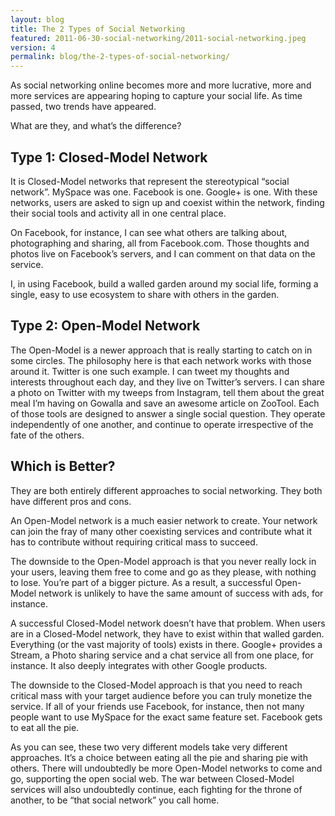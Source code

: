 ```yaml
---
layout: blog
title: The 2 Types of Social Networking
featured: 2011-06-30-social-networking/2011-social-networking.jpeg
version: 4
permalink: blog/the-2-types-of-social-networking/
---
```


As social networking online becomes more and more lucrative, more and more services are appearing hoping to capture your social life. As time passed, two trends have appeared.

What are they, and what’s the difference?
<!--more-->
## Type 1: Closed-Model Network
It is Closed-Model networks that represent the stereotypical “social network”. MySpace was one. Facebook is one. Google+ is one. With these networks, users are asked to sign up and coexist within the network, finding their social tools and activity all in one central place.

On Facebook, for instance, I can see what others are talking about, photographing and sharing, all from Facebook.com. Those thoughts and photos live on Facebook’s servers, and I can comment on that data on the service.

I, in using Facebook, build a walled garden around my social life, forming a single, easy to use ecosystem to share with others in the garden.

## Type 2: Open-Model Network
The Open-Model is a newer approach that is really starting to catch on in some circles. The philosophy here is that each network works with those around it. Twitter is one such example. I can tweet my thoughts and interests throughout each day, and they live on Twitter’s servers. I can share a photo on Twitter with my tweeps from Instagram, tell them about the great meal I’m having on Gowalla and save an awesome article on ZooTool. Each of those tools are designed to answer a single social question. They operate independently of one another, and continue to operate irrespective of the fate of the others.

## Which is Better?
They are both entirely different approaches to social networking. They both have different pros and cons.

An Open-Model network is a much easier network to create. Your network can join the fray of many other coexisting services and contribute what it has to contribute without requiring critical mass to succeed.

The downside to the Open-Model approach is that you never really lock in your users, leaving them free to come and go as they please, with nothing to lose. You’re part of a bigger picture. As a result, a successful Open-Model network is unlikely to have the same amount of success with ads, for instance.

A successful Closed-Model network doesn’t have that problem. When users are in a Closed-Model network, they have to exist within that walled garden. Everything (or the vast majority of tools) exists in there. Google+ provides a Stream, a Photo sharing service and a chat service all from one place, for instance. It also deeply integrates with other Google products.

The downside to the Closed-Model approach is that you need to reach critical mass with your target audience before you can truly monetize the service. If all of your friends use Facebook, for instance, then not many people want to use MySpace for the exact same feature set. Facebook gets to eat all the pie.

As you can see, these two very different models take very different approaches. It’s a choice between eating all the pie and sharing pie with others. There will undoubtedly be more Open-Model networks to come and go, supporting the open social web. The war between Closed-Model services will also undoubtedly continue, each fighting for the throne of another, to be “that social network” you call home.
